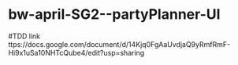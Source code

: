 # bw-april-SG2--partyPlanner-UI
#TDD link ttps://docs.google.com/document/d/14Kjq0FgAaUvdjaQ9yRmfRmF-Hi9x1uSa10NHTcQube4/edit?usp=sharing